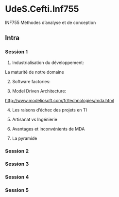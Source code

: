 # UdeS.Cefti.Inf755

INF755 Méthodes d’analyse et de conception

## Intra

### Session 1

1. Industrialisation du développement:

La maturité de notre domaine

2. Software factories:

3. Model Driven Architecture:

<http://www.modeliosoft.com/fr/technologies/mda.html>

4. Les raisons d’échec des projets en TI

5. Artisanat vs Ingénierie

6. Avantages et inconvénients de MDA

7. La pyramide



### Session 2

### Session 3

### Session 4

### Session 5

